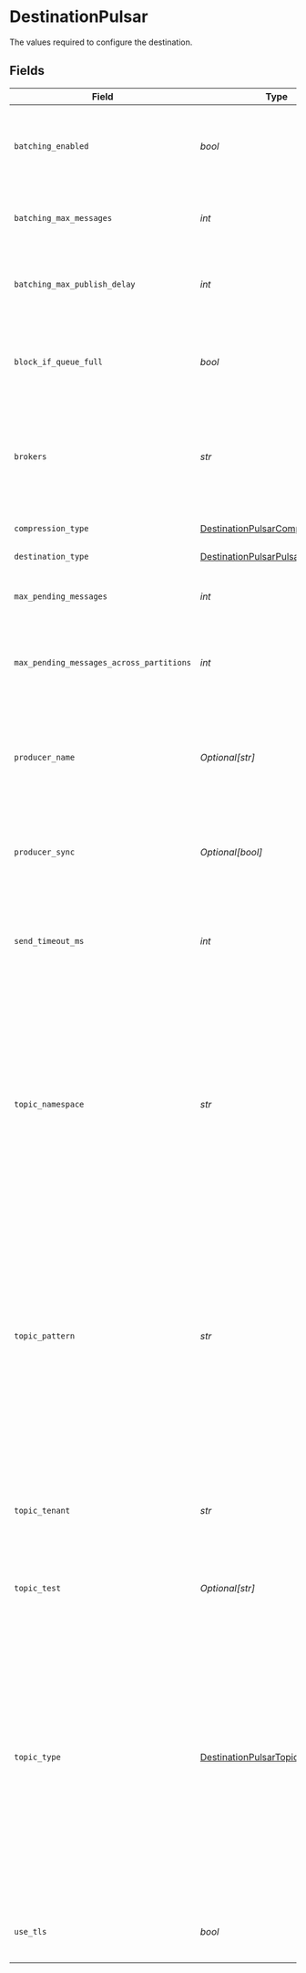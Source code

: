 # DestinationPulsar

The values required to configure the destination.


## Fields

| Field                                                                                                                                                                                                                                                                                                    | Type                                                                                                                                                                                                                                                                                                     | Required                                                                                                                                                                                                                                                                                                 | Description                                                                                                                                                                                                                                                                                              | Example                                                                                                                                                                                                                                                                                                  |
| -------------------------------------------------------------------------------------------------------------------------------------------------------------------------------------------------------------------------------------------------------------------------------------------------------- | -------------------------------------------------------------------------------------------------------------------------------------------------------------------------------------------------------------------------------------------------------------------------------------------------------- | -------------------------------------------------------------------------------------------------------------------------------------------------------------------------------------------------------------------------------------------------------------------------------------------------------- | -------------------------------------------------------------------------------------------------------------------------------------------------------------------------------------------------------------------------------------------------------------------------------------------------------- | -------------------------------------------------------------------------------------------------------------------------------------------------------------------------------------------------------------------------------------------------------------------------------------------------------- |
| `batching_enabled`                                                                                                                                                                                                                                                                                       | *bool*                                                                                                                                                                                                                                                                                                   | :heavy_check_mark:                                                                                                                                                                                                                                                                                       | Control whether automatic batching of messages is enabled for the producer.                                                                                                                                                                                                                              |                                                                                                                                                                                                                                                                                                          |
| `batching_max_messages`                                                                                                                                                                                                                                                                                  | *int*                                                                                                                                                                                                                                                                                                    | :heavy_check_mark:                                                                                                                                                                                                                                                                                       | Maximum number of messages permitted in a batch.                                                                                                                                                                                                                                                         |                                                                                                                                                                                                                                                                                                          |
| `batching_max_publish_delay`                                                                                                                                                                                                                                                                             | *int*                                                                                                                                                                                                                                                                                                    | :heavy_check_mark:                                                                                                                                                                                                                                                                                       |  Time period in milliseconds within which the messages sent will be batched.                                                                                                                                                                                                                             |                                                                                                                                                                                                                                                                                                          |
| `block_if_queue_full`                                                                                                                                                                                                                                                                                    | *bool*                                                                                                                                                                                                                                                                                                   | :heavy_check_mark:                                                                                                                                                                                                                                                                                       | If the send operation should block when the outgoing message queue is full.                                                                                                                                                                                                                              |                                                                                                                                                                                                                                                                                                          |
| `brokers`                                                                                                                                                                                                                                                                                                | *str*                                                                                                                                                                                                                                                                                                    | :heavy_check_mark:                                                                                                                                                                                                                                                                                       | A list of host/port pairs to use for establishing the initial connection to the Pulsar cluster.                                                                                                                                                                                                          | broker1:6650,broker2:6650                                                                                                                                                                                                                                                                                |
| `compression_type`                                                                                                                                                                                                                                                                                       | [DestinationPulsarCompressionType](../../models/shared/destinationpulsarcompressiontype.md)                                                                                                                                                                                                              | :heavy_check_mark:                                                                                                                                                                                                                                                                                       | Compression type for the producer.                                                                                                                                                                                                                                                                       |                                                                                                                                                                                                                                                                                                          |
| `destination_type`                                                                                                                                                                                                                                                                                       | [DestinationPulsarPulsar](../../models/shared/destinationpulsarpulsar.md)                                                                                                                                                                                                                                | :heavy_check_mark:                                                                                                                                                                                                                                                                                       | N/A                                                                                                                                                                                                                                                                                                      |                                                                                                                                                                                                                                                                                                          |
| `max_pending_messages`                                                                                                                                                                                                                                                                                   | *int*                                                                                                                                                                                                                                                                                                    | :heavy_check_mark:                                                                                                                                                                                                                                                                                       | The maximum size of a queue holding pending messages.                                                                                                                                                                                                                                                    |                                                                                                                                                                                                                                                                                                          |
| `max_pending_messages_across_partitions`                                                                                                                                                                                                                                                                 | *int*                                                                                                                                                                                                                                                                                                    | :heavy_check_mark:                                                                                                                                                                                                                                                                                       | The maximum number of pending messages across partitions.                                                                                                                                                                                                                                                |                                                                                                                                                                                                                                                                                                          |
| `producer_name`                                                                                                                                                                                                                                                                                          | *Optional[str]*                                                                                                                                                                                                                                                                                          | :heavy_minus_sign:                                                                                                                                                                                                                                                                                       | Name for the producer. If not filled, the system will generate a globally unique name which can be accessed with.                                                                                                                                                                                        | airbyte-producer                                                                                                                                                                                                                                                                                         |
| `producer_sync`                                                                                                                                                                                                                                                                                          | *Optional[bool]*                                                                                                                                                                                                                                                                                         | :heavy_minus_sign:                                                                                                                                                                                                                                                                                       | Wait synchronously until the record has been sent to Pulsar.                                                                                                                                                                                                                                             |                                                                                                                                                                                                                                                                                                          |
| `send_timeout_ms`                                                                                                                                                                                                                                                                                        | *int*                                                                                                                                                                                                                                                                                                    | :heavy_check_mark:                                                                                                                                                                                                                                                                                       | If a message is not acknowledged by a server before the send-timeout expires, an error occurs (in ms).                                                                                                                                                                                                   |                                                                                                                                                                                                                                                                                                          |
| `topic_namespace`                                                                                                                                                                                                                                                                                        | *str*                                                                                                                                                                                                                                                                                                    | :heavy_check_mark:                                                                                                                                                                                                                                                                                       | The administrative unit of the topic, which acts as a grouping mechanism for related topics. Most topic configuration is performed at the namespace level. Each tenant has one or multiple namespaces.                                                                                                   | default                                                                                                                                                                                                                                                                                                  |
| `topic_pattern`                                                                                                                                                                                                                                                                                          | *str*                                                                                                                                                                                                                                                                                                    | :heavy_check_mark:                                                                                                                                                                                                                                                                                       | Topic pattern in which the records will be sent. You can use patterns like '{namespace}' and/or '{stream}' to send the message to a specific topic based on these values. Notice that the topic name will be transformed to a standard naming convention.                                                | sample.topic                                                                                                                                                                                                                                                                                             |
| `topic_tenant`                                                                                                                                                                                                                                                                                           | *str*                                                                                                                                                                                                                                                                                                    | :heavy_check_mark:                                                                                                                                                                                                                                                                                       | The topic tenant within the instance. Tenants are essential to multi-tenancy in Pulsar, and spread across clusters.                                                                                                                                                                                      | public                                                                                                                                                                                                                                                                                                   |
| `topic_test`                                                                                                                                                                                                                                                                                             | *Optional[str]*                                                                                                                                                                                                                                                                                          | :heavy_minus_sign:                                                                                                                                                                                                                                                                                       | Topic to test if Airbyte can produce messages.                                                                                                                                                                                                                                                           | test.topic                                                                                                                                                                                                                                                                                               |
| `topic_type`                                                                                                                                                                                                                                                                                             | [DestinationPulsarTopicType](../../models/shared/destinationpulsartopictype.md)                                                                                                                                                                                                                          | :heavy_check_mark:                                                                                                                                                                                                                                                                                       | It identifies type of topic. Pulsar supports two kind of topics: persistent and non-persistent. In persistent topic, all messages are durably persisted on disk (that means on multiple disks unless the broker is standalone), whereas non-persistent topic does not persist message into storage disk. |                                                                                                                                                                                                                                                                                                          |
| `use_tls`                                                                                                                                                                                                                                                                                                | *bool*                                                                                                                                                                                                                                                                                                   | :heavy_check_mark:                                                                                                                                                                                                                                                                                       | Whether to use TLS encryption on the connection.                                                                                                                                                                                                                                                         |                                                                                                                                                                                                                                                                                                          |